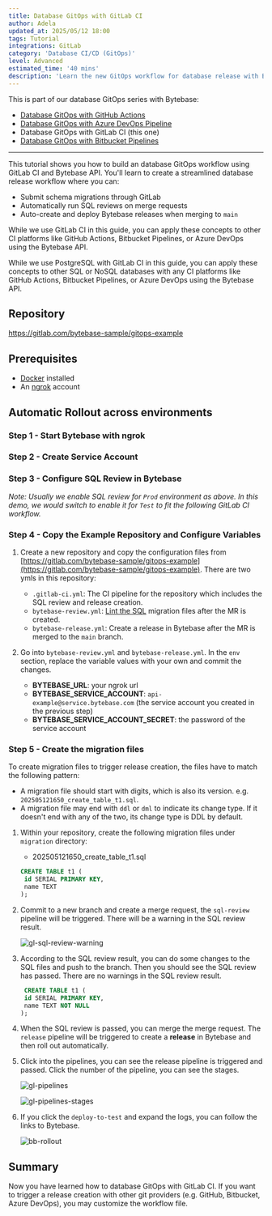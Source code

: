 ```yaml
---
title: Database GitOps with GitLab CI
author: Adela
updated_at: 2025/05/12 18:00
tags: Tutorial
integrations: GitLab
category: 'Database CI/CD (GitOps)'
level: Advanced
estimated_time: '40 mins'
description: 'Learn the new GitOps workflow for database release with Bytebase.'
---
```


This is part of our database GitOps series with Bytebase:

- [Database GitOps with GitHub Actions](/docs/tutorials/gitops-github-workflow)
- [Database GitOps with Azure DevOps Pipeline](/docs/tutorials/gitops-azure-devops-workflow)
- Database GitOps with GitLab CI (this one)
- [Database GitOps with Bitbucket Pipelines](/docs/tutorials/gitops-bitbucket-workflow)

---

This tutorial shows you how to build an database GitOps workflow using GitLab CI and Bytebase API. You'll learn to create a streamlined database release workflow where you can:

- Submit schema migrations through GitLab
- Automatically run SQL reviews on merge requests
- Auto-create and deploy Bytebase releases when merging to `main`

While we use GitLab CI in this guide, you can apply these concepts to other CI platforms like GitHub Actions, Bitbucket Pipelines, or Azure DevOps using the Bytebase API.

<HintBlock type="info">

While we use PostgreSQL with GitLab CI in this guide, you can apply these concepts to other SQL or NoSQL databases with any CI platforms like GitHub Actions, Bitbucket Pipelines, or Azure DevOps using the Bytebase API.

</HintBlock>

## Repository

https://gitlab.com/bytebase-sample/gitops-example

## Prerequisites

- [Docker](https://www.docker.com/) installed
- An [ngrok](https://ngrok.com/) account

## Automatic Rollout across environments

### Step 1 - Start Bytebase with ngrok

<IncludeBlock url="/docs/get-started/install/vcs-with-ngrok"></IncludeBlock>

### Step 2 - Create Service Account

<IncludeBlock url="/docs/share/tutorials/create-service-account-gitops"></IncludeBlock>

### Step 3 - Configure SQL Review in Bytebase

<IncludeBlock url="/docs/share/tutorials/config-sql-review"></IncludeBlock>

_Note: Usually we enable SQL review for `Prod` environment as above. In this demo, we would switch to enable it for `Test` to fit the following GitLab CI workflow._

### Step 4 - Copy the Example Repository and Configure Variables

1. Create a new repository and copy the configuration files from [https://gitlab.com/bytebase-sample/gitops-example](https://gitlab.com/bytebase-sample/gitops-example). There are two ymls in this repository:

   - `.gitlab-ci.yml`: The CI pipeline for the repository which includes the SQL review and release creation.
   - `bytebase-review.yml`: [Lint the SQL](/docs/sql-review/overview/) migration files after the MR is created.
   - `bytebase-release.yml`: Create a release in Bytebase after the MR is merged to the `main` branch.

1. Go into `bytebase-review.yml` and `bytebase-release.yml`. In the `env` section, replace the variable values with your own and commit the changes.

   - **BYTEBASE_URL**: your ngrok url
   - **BYTEBASE_SERVICE_ACCOUNT**: `api-example@service.bytebase.com` (the service account you created in the previous step)
   - **BYTEBASE_SERVICE_ACCOUNT_SECRET**: the password of the service account

### Step 5 - Create the migration files

To create migration files to trigger release creation, the files have to match the following pattern:

- A migration file should start with digits, which is also its version. e.g. `202505121650_create_table_t1.sql`.
- A migration file may end with `ddl` or `dml` to indicate its change type. If it doesn't end with any of the two, its change type is DDL by default.

1. Within your repository, create the following migration files under `migration` directory:

   - 202505121650_create_table_t1.sql

   ```sql
   CREATE TABLE t1 (
    id SERIAL PRIMARY KEY,
    name TEXT
   );
   ```

1. Commit to a new branch and create a merge request, the `sql-review` pipeline will be triggered. There will be a warning in the SQL review result.

   ![gl-sql-review-warning](/content/docs/tutorials/gitops-gitlab-workflow/gl-sql-review-warning.webp)

1. According to the SQL review result, you can do some changes to the SQL files and push to the branch. Then you should see the SQL review has passed. There are no warnings in the SQL review result.

   ```sql
    CREATE TABLE t1 (
    id SERIAL PRIMARY KEY,
    name TEXT NOT NULL
   );
   ```

1. When the SQL review is passed, you can merge the merge request. The `release` pipeline will be triggered to create a **release** in Bytebase and then roll out automatically.

1. Click into the pipelines, you can see the release pipeline is triggered and passed. Click the number of the pipeline, you can see the stages.

   ![gl-pipelines](/content/docs/tutorials/gitops-gitlab-workflow/gl-pipelines.webp)

   ![gl-pipelines-stages](/content/docs/tutorials/gitops-gitlab-workflow/gl-pipelines-stages.webp)

1. If you click the `deploy-to-test` and expand the logs, you can follow the links to Bytebase.

   ![bb-rollout](/content/docs/tutorials/gitops-gitlab-workflow/bb-rollout.webp)

## Summary

Now you have learned how to database GitOps with GitLab CI. If you want to trigger a release creation with other git providers (e.g. GitHub, Bitbucket, Azure DevOps), you may customize the workflow file.
